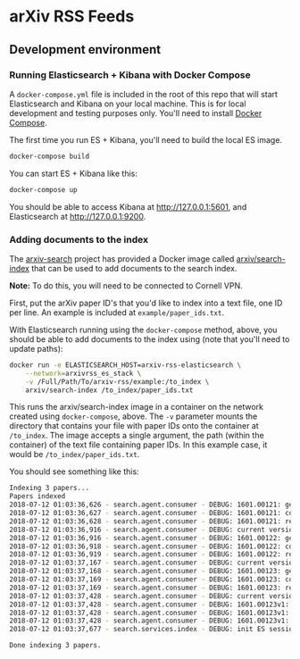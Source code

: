 # arXiv RSS Feeds

## Development environment

### Running Elasticsearch + Kibana with Docker Compose

A ``docker-compose.yml`` file is included in the root of this repo that will
start Elasticsearch and Kibana on your local machine. This is for local
development and testing purposes only. You'll need to install
[Docker Compose](https://docs.docker.com/compose/).

The first time you run ES + Kibana, you'll need to build the local ES image.

```bash
docker-compose build
```

You can start ES + Kibana like this:

```bash
docker-compose up
```

You should be able to access Kibana at http://127.0.0.1:5601, and Elasticsearch
at http://127.0.0.1:9200.

### Adding documents to the index

The [arxiv-search](https://cul-it.github.io/arxiv-search) project has provided
a Docker image called
[arxiv/search-index](https://hub.docker.com/r/arxiv/search-index) that can be
used to add documents to the search index.

**Note:** To do this, you will need to be connected to Cornell VPN.

First, put the arXiv paper ID's that you'd like to index into a text file, one
ID per line. An example is included at ``example/paper_ids.txt``.

With Elasticsearch running using the ``docker-compose`` method, above, you
should be able to add documents to the index using (note that you'll need to
update paths):

```bash
docker run -e ELASTICSEARCH_HOST=arxiv-rss-elasticsearch \
    --network=arxivrss_es_stack \
    -v /Full/Path/To/arxiv-rss/example:/to_index \
    arxiv/search-index /to_index/paper_ids.txt
```

This runs the arxiv/search-index image in a container on the network created
using ``docker-compose``, above. The `-v` parameter mounts the directory that
contains your file with paper IDs onto the container at ``/to_index``.
The image accepts a single argument, the path (within the container) of the
text file containing paper IDs. In this example case, it would be
``/to_index/paper_ids.txt``.

You should see something like this:

```bash
Indexing 3 papers...
Papers indexed
2018-07-12 01:03:36,626 - search.agent.consumer - DEBUG: 1601.00121: get metadata
2018-07-12 01:03:36,627 - search.agent.consumer - DEBUG: 1601.00121: could not retrieve from cache: No cached document
2018-07-12 01:03:36,628 - search.agent.consumer - DEBUG: 1601.00121: requesting metadata
2018-07-12 01:03:36,916 - search.agent.consumer - DEBUG: current version is 1
2018-07-12 01:03:36,916 - search.agent.consumer - DEBUG: 1601.00122: get metadata
2018-07-12 01:03:36,918 - search.agent.consumer - DEBUG: 1601.00122: could not retrieve from cache: No cached document
2018-07-12 01:03:36,919 - search.agent.consumer - DEBUG: 1601.00122: requesting metadata
2018-07-12 01:03:37,167 - search.agent.consumer - DEBUG: current version is 1
2018-07-12 01:03:37,168 - search.agent.consumer - DEBUG: 1601.00123: get metadata
2018-07-12 01:03:37,169 - search.agent.consumer - DEBUG: 1601.00123: could not retrieve from cache: No cached document
2018-07-12 01:03:37,169 - search.agent.consumer - DEBUG: 1601.00123: requesting metadata
2018-07-12 01:03:37,428 - search.agent.consumer - DEBUG: current version is 2
2018-07-12 01:03:37,428 - search.agent.consumer - DEBUG: 1601.00123v1: get metadata
2018-07-12 01:03:37,428 - search.agent.consumer - DEBUG: 1601.00123v1: could not retrieve from cache: No cached document
2018-07-12 01:03:37,428 - search.agent.consumer - DEBUG: 1601.00123v1: requesting metadata
2018-07-12 01:03:37,677 - search.services.index - DEBUG: init ES session for index "arxiv" at arxiv-rss-elasticsearch:9200

Done indexing 3 papers.
```
